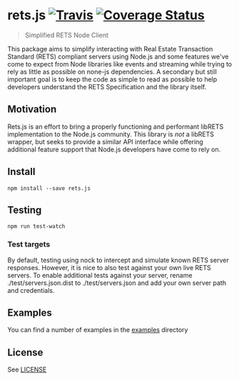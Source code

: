 # rets.js [![Travis](https://img.shields.io/travis/retsr/rets.js.svg)](https://travis-ci.org/retsr/rets.js) [![Coverage Status](https://coveralls.io/repos/retsr/rets.js/badge.svg?branch=master)](https://coveralls.io/r/retsr/rets.js?branch=master)

> Simplified RETS Node Client

This package aims to simplify interacting with Real Estate Transaction Standard (RETS) compliant servers using Node.js and some
features we've come to expect from Node libraries like events and streaming while trying to rely as little as possible on none-js
dependencies. A secondary but still important goal is to keep the code as simple to read as possible to help developers understand
the RETS Specification and the library itself.

## Motivation

Rets.js is an effort to bring a properly functioning and performant libRETS implementation to the Node.js community.
This library is _not_ a libRETS wrapper, but seeks to provide a similar API interface while offering additional feature support
that Node.js developers have come to rely on.

## Install

    npm install --save rets.js

## Testing

    npm run test-watch

### Test targets

By default, testing using nock to intercept and simulate known RETS server responses. However, it is nice to also
test against your own live RETS servers. To enable additional tests against your server, rename ./test/servers.json.dist to ./test/servers.json
and add your own server path and credentials.

## Examples

You can find a number of examples in the [examples](examples) directory

## License

See [LICENSE](LICENSE)
